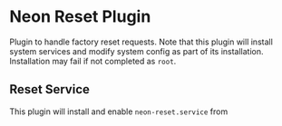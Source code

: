 # Neon Reset Plugin
Plugin to handle factory reset requests. Note that this plugin will install system
services and modify system config as part of its installation. Installation may
fail if not completed as `root`.

## Reset Service
This plugin will install and enable `neon-reset.service` from 